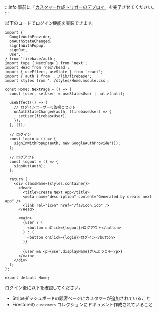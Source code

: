 :::info
事前に「[カスタマー作成トリガーのデプロイ](?id=firebase-create-customer)」を完了させてください。
:::

以下のコードでログイン機能を実装できます。

```tsx:pages.index.tsx
import {
  GoogleAuthProvider,
  onAuthStateChanged,
  signInWithPopup,
  signOut,
  User,
} from 'firebase/auth';
import type { NextPage } from 'next';
import Head from 'next/head';
import { useEffect, useState } from 'react';
import { auth } from '../lib/firebase';
import styles from '../styles/Home.module.css';

const Home: NextPage = () => {
  const [user, setUser] = useState<User | null>(null);

  useEffect(() => {
    // ログインユーザーの監視とセット
    onAuthStateChanged(auth, (firebaseUser) => {
      setUser(firebaseUser);
    });
  }, []);

  // ログイン
  const login = () => {
    signInWithPopup(auth, new GoogleAuthProvider());
  };

  // ログアウト
  const logout = () => {
    signOut(auth);
  };

  return (
    <div className={styles.container}>
      <Head>
        <title>Create Next App</title>
        <meta name="description" content="Generated by create next app" />
        <link rel="icon" href="/favicon.ico" />
      </Head>

      <main>
        {user ? (
          <button onClick={logout}>ログアウト</button>
        ) : (
          <button onClick={login}>ログイン</button>
        )}

        {user && <p>{user.displayName}さんようこそ</p>}
      </main>
    </div>
  );
};

export default Home;
```

ログイン後に以下を確認してください。

- Stripeダッシュボードの顧客ページにカスタマーが追加されていること
- Firestoreの `customers` コレクションにドキュメント作成されていること